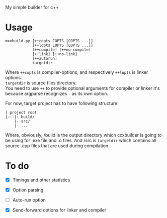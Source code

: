 My simple builder for c++

# Usage
    mxxbuild.py [++copts COPTS [COPTS ...]]
                [++lopts LOPTS [LOPTS ...]]
                [++compile] [++no-compile]
                [++link] [++no-link] 
                [++autorun]
                targetdir

Where `++copts` is compiler-options, and respectively `++lopts` is linker options.  
`targetdir` is source files directory.  
You need to use `++` to provide optional arguments for compiler or linker it's because argparse recognizes `-` as its own option.

For now, target project has to have following structure:  

    | project root
    |---|- build/
        |- src/
        |- ...

Where, obviously, /build is the output directory which cxxbuilder is going to be using for .exe file and .o files. And /src is `targetdir` which contains all source .cpp files that are used during compilation.   


# To do
- [X] Timings and other statistics
- [X] Option parsing
- [ ] Auto-run option
- [X] Send-forward options for linker and compiler

